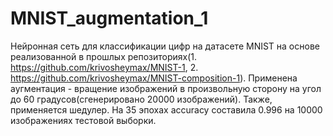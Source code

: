 # MNIST_augmentation_1

Нейронная сеть для классификации цифр на датасете MNIST на основе реализованной в прошлых репозиториях(1. https://github.com/krivosheymax/MNIST-1, 2. https://github.com/krivosheymax/MNIST-composition-1). Применена аугментация - вращение изображений в произвольную сторону на угол до 60 градусов(сгенерировано 20000 изображений). Также, применяется шедулер. На 35 эпохах accuracy составила 0.996 на 10000 изображениях тестовой выборки.
